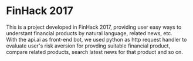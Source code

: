 # FinHack 2017
This is a project developed in FinHack 2017, providing user easy ways to understant financial products by natural language, related news, etc.  
With the api.ai as front-end bot, we used python as http request handler to evaluate user's risk aversion for provding suitable financial product, compare related products, search latest news for that product and so on.
